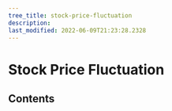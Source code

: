 ```yaml
---
tree_title: stock-price-fluctuation
description: 
last_modified: 2022-06-09T21:23:28.2328
---
```


# Stock Price Fluctuation 

## Contents

